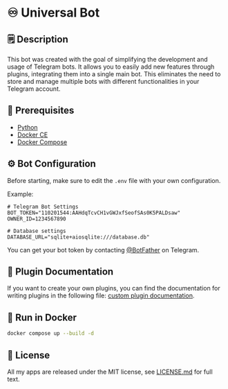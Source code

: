 # ♾️ Universal Bot

## 🗒 Description

This bot was created with the goal of simplifying the development and usage of Telegram bots. It allows you to easily add new features through plugins, integrating them into a single main bot. This eliminates the need to store and manage multiple bots with different functionalities in your Telegram account.

## 💾 Prerequisites

* [Python](https://www.python.org/)
* [Docker CE](https://docs.docker.com/engine/install/)
* [Docker Compose](https://docs.docker.com/compose/install/)

## ⚙️ Bot Configuration

Before starting, make sure to edit the `.env` file with your own configuration.

Example:

```env
# Telegram Bot Settings
BOT_TOKEN="110201544:AAHdqTcvCH1vGWJxfSeofSAs0K5PALDsaw"
OWNER_ID=1234567890

# Database settings
DATABASE_URL="sqlite+aiosqlite:///database.db"
```

You can get your bot token by contacting [@BotFather](https://t.me/BotFather) on Telegram.

## 📝 Plugin Documentation

If you want to create your own plugins, you can find the documentation for writing plugins in the following file: [custom plugin documentation](https://github.com/NKTKLN/Universal-bot/blob/master/bot/custom_plugins/README.md).

## 🐳 Run in Docker

```bash
docker compose up --build -d
```

## 📃 License

All my apps are released under the MIT license, see [LICENSE.md](https://github.com/NKTKLN/Universal-bot/blob/master/LICENSE) for full text.
